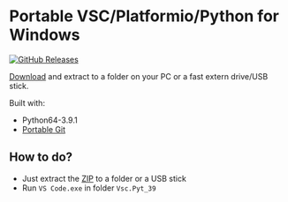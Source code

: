 # Portable VSC/Platformio/Python for Windows

[![GitHub Releases](https://img.shields.io/github/downloads/Jason2866/Portable_VSC_PlatformIO/total?label=downloads&color=%231FA3EC&style=for-the-badge)](https://github.com/Jason2866/Portable_VSC_PlatformIO/releases/latest)

[Download](https://github.com/Jason2866/Portable_VSC_PlatformIO/releases/latest) and extract to a folder on your PC or a fast extern drive/USB stick.

Built with:
- Python64-3.9.1
- [Portable Git](https://github.com/sheabunge/GitPortable/releases/download/v2.21.0-devtest.1/GitPortable_2.21.0_Development_Test_1_online.paf.exe)

## How to do? 
- Just extract the [ZIP](https://github.com/Jason2866/Portable_VSC_PlatformIO/releases/latest) to a folder or a USB stick
- Run `VS Code.exe` in folder `Vsc.Pyt_39`
